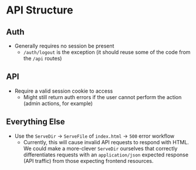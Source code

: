 # API Structure

## Auth

* Generally requires no session be present
  * `/auth/logout` is the exception (it should reuse some of the code from the `/api` routes)

## API

* Require a valid session cookie to access
  * Might still return auth errors if the user cannot perform the action (admin actions, for example)

## Everything Else

* Use the `ServeDir` -> `ServeFile` of `index.html` -> `500` error workflow
    * Currently, this will cause invalid API requests to respond with HTML. We could make a more-clever `ServeDir` ourselves that correctly differentiates requests with an `application/json` expected response (API traffic) from those expecting frontend resources.
